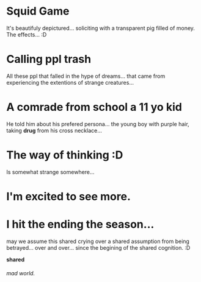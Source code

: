 # Squid Game

It's beautifuly depictured... soliciting with a transparent pig filled of money. The effects... :D

# Calling ppl trash

All these ppl that falled in the hype of dreams... that came from experiencing the extentions of strange creatures...

# A comrade from school a 11 yo kid

He told him about his prefered persona... the young boy with purple hair, taking **drug** from his cross necklace...

# The way of thinking :D

Is somewhat strange somewhere...

# I'm excited to see more.

# I hit the ending the season...

may we assume this shared crying over a shared assumption from being betrayed... over and over... since the begining of the shared cognition. :D

**shared**

###### mad world.
